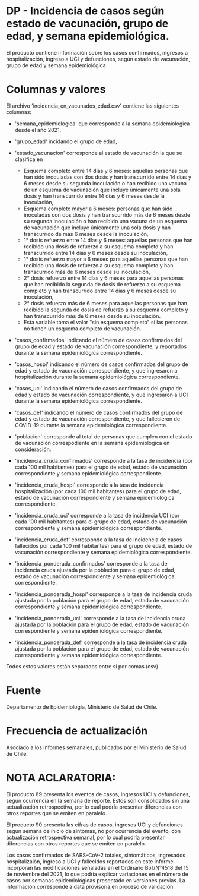 # DP - Incidencia de casos según estado de vacunación, grupo de edad, y semana epidemiológica. 

El producto contiene información sobre los casos confirmados, ingresos a hospitalización, ingreso a UCI y defunciones, según estado de vacunación, grupo de edad y semana epidemiológica

# Columnas y valores
El archivo 'incidencia_en_vacunados_edad.csv' contiene las siguientes columnas:

- 'semana_epidemiologica' que corresponde a la semana epidemiologica desde el año 2021, 

- 'grupo_edad' incidando el grupo de edad,

- 'estado_vacunacion' corresponde al estado de vacunación la que se clasifica en 
  - Esquema completo entre 14 días y 6 meses: aquellas personas que han sido inoculadas con dos dosis y han transcurrido entre 14 días y 6 meses desde su
  segunda inoculación o han recibido una vacuna de un esquema de vacunación que incluye únicamente una sola dosis y han transcurrido entre 14 días y 6 meses desde la inoculación,
  - Esquema completo mayor a 6 meses: personas 
  que han sido inoculadas con dos dosis y han transcurrido más de 6 meses desde su segunda inoculación o han recibido una vacuna de un esquema de vacunación que incluye únicamente una sola dosis y han transcurrido de más 6 meses desde la
  inoculación, 
  - 1° dosis refuerzo entre 14 días y 6 meses: aquellas personas que han recibido una dosis de refuerzo a su esquema completo y han transcurrido entre 14 días y 6 meses desde su inoculación, 
  - 1° dosis refuerzo mayor a 6 meses
  para aquellas personas que han recibido una dosis de refuerzo a su esquema completo y han transcurrido más de 6 meses desde su inoculación, 
  - 2° dosis refuerzo entre 14 días y 6 meses para aquellas personas que han recibido la segunda de 
  dosis de refuerzo a su esquema completo y han transcurrido entre 14 días y 6 meses desde su inoculación, 
  - 2° dosis refuerzo más de 6 meses para aquellas personas que han recibido la segunda de dosis de refuerzo a su esquema completo y han
  transcurrido más de 6 meses desde su inoculación. 
  - Esta variable toma el valor "sin esquema completo" si las personas no tienen un esquema completo de vacunación.

- 'casos_confirmados' indicando el número de casos confirmados del grupo de edad y estado de vacunación correspondiente, y reportados durante la semana epidemiológica correspondiente.

- 'casos_hospi' indicando el número de casos confirmados del grupo de edad y estado de vacunación correspondiente, y que ingresaron a hospitalización durante la semana epidemiológica correspondiente.

- 'casos_uci' indicando el número de casos confirmados del grupo de edad y estado de vacunación correspondiente, y que ingresaron a UCI durante la semana epidemiológica correspondiente.

- 'casos_def' indicando el número de casos confirmados del grupo de edad y estado de vacunación correspondiente, y que fallecieron de COVID-19 durante la semana epidemiológica correspondiente.

- 'poblacion' corresponde al total de personas que cumplen con el estado de vacunación correspodiente en la semana epidemiológica en consideración.

- 'incidencia_cruda_confirmados' corresponde a la tasa de incidencia (por cada 100 mil habitantes) para el grupo de edad, estado de vacunación correspondiente y semana epidemiológica correspondiente.

- 'incidencia_cruda_hospi' corresponde a la tasa de incidencia hospitalización (por cada 100 mil habitantes) para el grupo de edad, estado de vacunación correspondiente y semana epidemiológica correspondiente.

- 'incidencia_cruda_uci' corresponde a la tasa de incidencia UCI (por cada 100 mil habitantes) para el grupo de edad, estado de vacunación correspondiente y semana epidemiológica correspondiente.

- 'incidencia_cruda_def' corresponde a la tasa de incidencia de casos fallecidos por cada 100 mil habitantes) para el grupo de edad, estado de vacunación correspondiente y semana epidemiológica correspondiente.

- 'incidencia_ponderada_confirmados' corresponde a la tasa de incidencia cruda ajustada por la población para el grupo de edad, estado de vacunación correspondiente y semana epidemiológica correspondiente.

- 'incidencia_ponderada_hospi' corresponde a la tasa de incidencia cruda ajustada por la población para el grupo de edad, estado de vacunación correspondiente y semana epidemiológica correspondiente.

- 'incidencia_ponderada_uci' corresponde a la tasa de incidencia cruda ajustada por la población para el grupo de edad, estado de vacunación correspondiente y semana epidemiológica correspondiente.

- 'incidencia_ponderada_def' corresponde a la tasa de incidencia cruda ajustada por la población para el grupo de edad, estado de vacunación correspondiente y semana epidemiológica correspondiente.

Todos estos valores están separados entre sí por comas (csv).

# Fuente
Departamento de Epidemiología, Ministerio de Salud de Chile. 

# Frecuencia de actualización
Asociado a los informes semanales, publicados por el Ministerio de Salud de Chile.


# NOTA ACLARATORIA:
El producto 89 presenta los eventos de casos, ingresos UCI y defunciones, según ocurrencia en la semana de reporte. Estos son consolidados sin una actualización retrospectiva, por lo cual podría presentar diferencias con otros reportes que se emiten en paralelo.

El producto 90 presenta las cifras de casos, ingresos UCI y defunciones según semana de inicio de síntomas, no por  ocurrencia del evento, con actualización retrospectiva semanal, por lo cual podría presentar diferencias con otros reportes que se emiten en paralelo.

Los casos confirmados de SARS-CoV-2 totales, sintomáticos, ingresados hospitalizaión, ingreso a UCI y fallecidos reportados en este informe incorporan las modificaciones señaladas en el Ordinario B51/N°4518 del 15 de noviembre del 2021, lo que podría explicar variaciones en el número de casos por semanas epidemiológicas presentado en versiones previas. La información corresponde a data provisoria,en proceso de validación.


